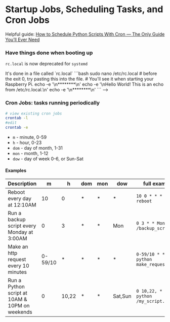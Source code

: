 # Startup Jobs, Scheduling Tasks, and Cron Jobs

Helpful guide: [How to Schedule Python Scripts With Cron — The Only Guide You’ll Ever Need](https://towardsdatascience.com/how-to-schedule-python-scripts-with-cron-the-only-guide-youll-ever-need-deea2df63b4e)

### Have things done when booting up

`rc.local` is now deprecated for `systemd`

<!-->

It's done in a file called `rc.local`

```bash
sudo nano /etc/rc.local

# before the exit 0, try pasting this into the file.
# You'll see it when starting your Raspberry Pi.
echo -e '\n********\n'
echo -e '\nHello World! This is an echo from /etc/rc.local.\n'
echo -e '\n********\n'
```

-->

### Cron Jobs: tasks running periodically

```bash
# view existing cron jobs
crontab -l
#edit 
crontab -e
```

* `m` - minute, 0-59
* `h` - hour, 0-23
* `dom` - day of month, 1-31
* `mon` - month, 1-12
* `dow` - day of week 0-6, or Sun-Sat

#### Examples

<table>
    <thead>
        <th>Description</th>
        <th>m</th>
        <th>h</th>
        <th>dom</th>
        <th>mon</th>
        <th>dow</th>
        <th>full example</th>
    </thead>
    <tbody>
        <tr>
            <td>Reboot every day at 12:10AM</td>
            <td>10</td>
            <td>0</td>
            <td>*</td>
            <td>*</td>
            <td>*</td>
            <td><code>10 0 * * * sudo reboot</code></td>
        </tr>
        <tr>
            <td>Run a backup script every Monday at 3:00AM</td>
            <td>0</td>
            <td>3</td>
            <td>*</td>
            <td>*</td>
            <td>Mon</td>
            <td><code>0 3 * * Mon /backup_script.sh</code></td>
        </tr>
        <tr>
            <td>Make an http request every 10 minutes</td>
            <td>0-59/10</td>
            <td>*</td>
            <td>*</td>
            <td>*</td>
            <td>*</td>
            <td><code>0-59/10 * * * python make_request.py</code></td>
        </tr>
        <tr>
            <td>Run a Python script at 10AM & 10PM on weekends</td>
            <td>0</td>
            <td>10,22</td>
            <td>*</td>
            <td>*</td>
            <td>Sat,Sun</td>
            <td><code>0 10,22, * *  6,0 python /my_script.py</code></td>
        </tr>
    </tbody>
</table>